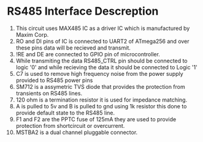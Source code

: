 # RS485 Interface Descreption

1. This circuit uses MAX485 IC as a driver IC which is manufactured by Maxim Corp.
2. RO and DI pins of IC is connected to UART2 of ATmega256 and over these pins data will be recieved and transmit.
3. !RE and DE are connected to GPIO pin of microcontroller.
4. While transmiting the data RS485_CTRL pin should be connected to logic '0' and while recieving the data it should be connected to Logic '1'
5. C7 is used to remove high frequency noise from the power supply provided to RS485 power pins
6. SM712 is a assymetric TVS diode that provides the protection from transients on RS485 lines.
7. 120 ohm is a termination resistor it is used for impedance matching.
8. A is pulled to 5v and B is pulled to gnd using 1k resistor this done to provide default state to the RS485 line.
9. F1 and F2 are the PPTC fuse of 125mA they are used to provide protection from shortcircuit or overcurrent.
10. MSTBA2 is a dual channel pluggable connector.
